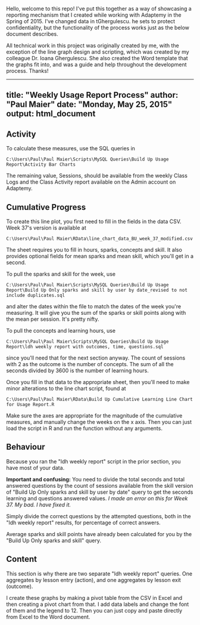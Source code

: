 Hello, welcome to this repo! I've put this together as a way of showcasing a reporting mechanism that I created while working with Adaptemy in the Spring of 2015. I've changed data in tGhergulescu. he sets to protect confidentiality, but the functionality of the process works just as the below document describes. 

All technical work in this project was originally created by me, with the exception of the line graph design and scripting, which was created by my colleague Dr. Ioana Ghergulescu. She also created the Word template that the graphs fit into, and was a guide and help throughout the development process. Thanks!

---
title: "Weekly Usage Report Process"
author: "Paul Maier"
date: "Monday, May 25, 2015"
output: html_document
---

## Activity

To calculate these measures, use the SQL queries in 
```
C:\Users\Paul\Paul Maier\Scripts\MySQL Queries\Build Up Usage Report\Activity Bar Charts
``` 
The remaining value, Sessions, should be available from the weekly Class Logs and the Class Activity report available on the Admin account on Adaptemy.

## Cumulative Progress

To create this line plot, you first need to fill in the fields in the data CSV. Week 37's version is available at
``` 
C:\Users\Paul\Paul Maier\RData\line_chart_data_BU_week_37_modified.csv
```
The sheet requires you to fill in hours, sparks, concepts and skill. It also provides optional fields for mean sparks and mean skill, which you'll get in a second.

To pull the sparks and skill for the week, use 
``` 
C:\Users\Paul\Paul Maier\Scripts\MySQL Queries\Build Up Usage Report\Build Up Only sparks and skill by user by date_revised to not include duplicates.sql
``` 
and alter the dates within the file to match the dates of the week you're measuring. It will give you the sum of the sparks or skill points along with the mean per session. It's pretty nifty.

To pull the concepts and learning hours, use 
``` 
C:\Users\Paul\Paul Maier\Scripts\MySQL Queries\Build Up Usage Report\ldh weekly report with outcomes, time, questions.sql
``` 
since you'll need that for the next section anyway. The count of sessions with 2 as the outcome is the number of concepts. The sum of all the seconds divided by 3600 is the number of learning hours.

Once you fill in that data to the appropriate sheet, then you'll need to make minor alterations to the line chart script, found at 
``` 
C:\Users\Paul\Paul Maier\RData\Build Up Cumulative Learning Line Chart for Usage Report.R
``` 
Make sure the axes are appropriate for the magnitude of the cumulative measures, and manually change the weeks on the x axis. Then you can just load the script in R and run the function without any arguments.

## Behaviour

Because you ran the "ldh weekly report" script in the prior section, you have most of your data. 

__Important and confusing:__ You need to divide the total seconds and total answered questions by the count of sessions available from the skill version of "Build Up Only sparks and skill by user by date" query to get the seconds learning and questions answered values. _I made an error on this for Week 37. My bad. I have fixed it._

Simply divide the correct questions by the attempted questions, both in the "ldh weekly report" results, for percentage of correct answers. 

Average sparks and skill points have already been calculated for you by the "Build Up Only sparks and skill" query.

## Content

This section is why there are two separate "ldh weekly report" queries. One aggregates by lesson entry (action), and one aggregates by lesson exit (outcome). 

I create these graphs by making a pivot table from the CSV in Excel and then creating a pivot chart from that. I add data labels and change the font of them and the legend to 12. Then you can just copy and paste directly from Excel to the Word document.
